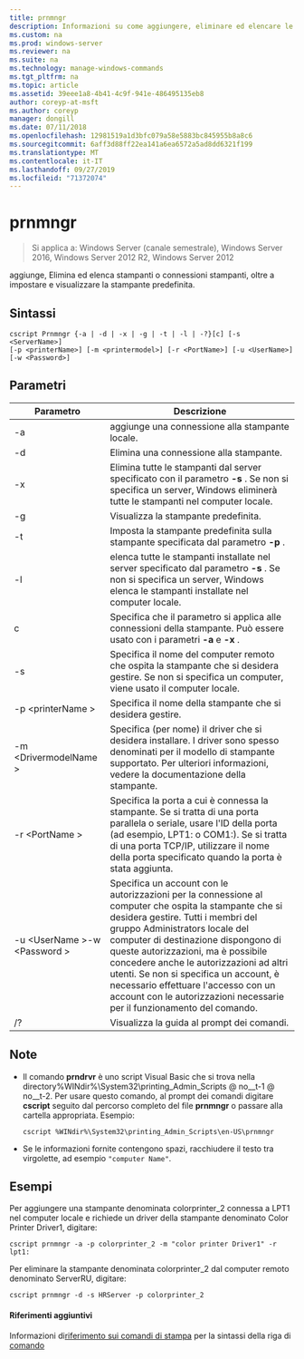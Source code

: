 ```yaml
---
title: prnmngr
description: Informazioni su come aggiungere, eliminare ed elencare le stampanti e le connessioni.
ms.custom: na
ms.prod: windows-server
ms.reviewer: na
ms.suite: na
ms.technology: manage-windows-commands
ms.tgt_pltfrm: na
ms.topic: article
ms.assetid: 39eee1a8-4b41-4c9f-941e-486495135eb8
author: coreyp-at-msft
ms.author: coreyp
manager: dongill
ms.date: 07/11/2018
ms.openlocfilehash: 12981519a1d3bfc079a58e5883bc845955b8a8c6
ms.sourcegitcommit: 6aff3d88ff22ea141a6ea6572a5ad8dd6321f199
ms.translationtype: MT
ms.contentlocale: it-IT
ms.lasthandoff: 09/27/2019
ms.locfileid: "71372074"
---
```

# <a name="prnmngr"></a>prnmngr

>Si applica a: Windows Server (canale semestrale), Windows Server 2016, Windows Server 2012 R2, Windows Server 2012

aggiunge, Elimina ed elenca stampanti o connessioni stampanti, oltre a impostare e visualizzare la stampante predefinita.

## <a name="syntax"></a>Sintassi
```
cscript Prnmngr {-a | -d | -x | -g | -t | -l | -?}[c] [-s <ServerName>] 
[-p <printerName>] [-m <printermodel>] [-r <PortName>] [-u <UserName>] 
[-w <Password>]
```

## <a name="parameters"></a>Parametri

|           Parametro           |                                                                                                                                                                                        Descrizione                                                                                                                                                                                        |
|-------------------------------|-------------------------------------------------------------------------------------------------------------------------------------------------------------------------------------------------------------------------------------------------------------------------------------------------------------------------------------------------------------------------------------------|
|              -a               |                                                                                                                                                                             aggiunge una connessione alla stampante locale.                                                                                                                                                                              |
|              -d               |                                                                                                                                                                               Elimina una connessione alla stampante.                                                                                                                                                                               |
|              -x               |                                                                                                               Elimina tutte le stampanti dal server specificato con il parametro **-s** . Se non si specifica un server, Windows eliminerà tutte le stampanti nel computer locale.                                                                                                               |
|              -g               |                                                                                                                                                                               Visualizza la stampante predefinita.                                                                                                                                                                               |
|              -t               |                                                                                                                                                        Imposta la stampante predefinita sulla stampante specificata dal parametro **-p** .                                                                                                                                                         |
|              -l               |                                                                                                         elenca tutte le stampanti installate nel server specificato dal parametro **-s** . Se non si specifica un server, Windows elenca le stampanti installate nel computer locale.                                                                                                         |
|               c               |                                                                                                                                      Specifica che il parametro si applica alle connessioni della stampante. Può essere usato con i parametri **-a** e **-x** .                                                                                                                                      |
|        -s <ServerName>        |                                                                                                                  Specifica il nome del computer remoto che ospita la stampante che si desidera gestire. Se non si specifica un computer, viene usato il computer locale.                                                                                                                  |
|       -p \<printerName >       |                                                                                                                                                                Specifica il nome della stampante che si desidera gestire.                                                                                                                                                                 |
|     -m \<DrivermodelName >     |                                                                                                          Specifica (per nome) il driver che si desidera installare. I driver sono spesso denominati per il modello di stampante supportato. Per ulteriori informazioni, vedere la documentazione della stampante.                                                                                                           |
|        -r \<PortName >         |                                                                         Specifica la porta a cui è connessa la stampante. Se si tratta di una porta parallela o seriale, usare l'ID della porta (ad esempio, LPT1: o COM1:). Se si tratta di una porta TCP/IP, utilizzare il nome della porta specificato quando la porta è stata aggiunta.                                                                          |
| -u \<UserName >-w \<Password > | Specifica un account con le autorizzazioni per la connessione al computer che ospita la stampante che si desidera gestire. Tutti i membri del gruppo Administrators locale del computer di destinazione dispongono di queste autorizzazioni, ma è possibile concedere anche le autorizzazioni ad altri utenti. Se non si specifica un account, è necessario effettuare l'accesso con un account con le autorizzazioni necessarie per il funzionamento del comando. |
|              /?               |                                                                                                                                                                           Visualizza la guida al prompt dei comandi.                                                                                                                                                                            |

## <a name="remarks"></a>Note
-   Il comando **prndrvr** è uno script Visual Basic che si trova nella directory%WINdir%\System32\printing_Admin_Scripts @ no__t-1 @ no__t-2. Per usare questo comando, al prompt dei comandi digitare **cscript** seguito dal percorso completo del file **prnmngr** o passare alla cartella appropriata. Esempio:
    ```
    cscript %WINdir%\System32\printing_Admin_Scripts\en-US\prnmngr
    ```
-   Se le informazioni fornite contengono spazi, racchiudere il testo tra virgolette, ad esempio `"computer Name"`.

## <a name="BKMK_examples"></a>Esempi
Per aggiungere una stampante denominata colorprinter_2 connessa a LPT1 nel computer locale e richiede un driver della stampante denominato Color Printer Driver1, digitare:
```
cscript prnmngr -a -p colorprinter_2 -m "color printer Driver1" -r lpt1:
```
Per eliminare la stampante denominata colorprinter_2 dal computer remoto denominato ServerRU, digitare:
```
cscript prnmngr -d -s HRServer -p colorprinter_2 
```

#### <a name="additional-references"></a>Riferimenti aggiuntivi
Informazioni di[riferimento sui comandi di stampa](print-command-reference.md) 
 per la sintassi della riga di [comando](command-line-syntax-key.md)
